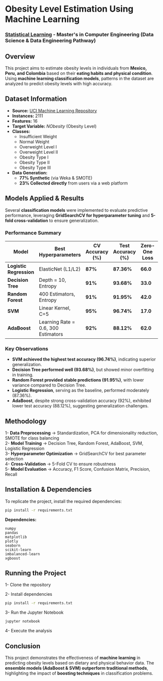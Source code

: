 # **Obesity Level Estimation Using Machine Learning**  
### [Statistical Learning](https://unibg.coursecatalogue.cineca.it/insegnamenti/2024/38091-MOD2/2021/8865/89?coorte=2024&adCodRadice=38091) - Master's in Computer Engineering (Data Science & Data Engineering Pathway)  

## **Overview**  
This project aims to estimate obesity levels in individuals from **Mexico, Peru, and Colombia** based on their **eating habits and physical condition**. Using **machine learning classification models**, patterns in the dataset are analyzed to predict obesity levels with high accuracy.  

## **Dataset Information**  
- **Source:** [UCI Machine Learning Repository](https://archive.ics.uci.edu/dataset/544/estimation+of+obesity+levels+based+on+eating+habits+and+physical+condition)  
- **Instances:** 2111  
- **Features:** 16  
- **Target Variable:** *NObesity* (Obesity Level)  
- **Classes:**  
  - Insufficient Weight  
  - Normal Weight  
  - Overweight Level I  
  - Overweight Level II  
  - Obesity Type I  
  - Obesity Type II  
  - Obesity Type III  
- **Data Generation:**  
  - **77% Synthetic** (via Weka & SMOTE)  
  - **23% Collected directly** from users via a web platform  

## **Models Applied & Results**  

Several **classification models** were implemented to evaluate predictive performance, leveraging **GridSearchCV for hyperparameter tuning** and **5-fold cross-validation** to ensure generalization.  

### **Performance Summary**  

| Model                | Best Hyperparameters | CV Accuracy (%) | Test Accuracy (%) | Zero-One Loss | F1 Score (%) |
|----------------------|----------------------|----------------|----------------|--------------|-------------|
| **Logistic Regression** | ElasticNet (L1/L2) | **87%** | **87.36%** | **66.0** | **87.36%** |
| **Decision Tree** | Depth = 10, Entropy | **91%** | **93.68%** | **33.0** | **93.68%** |
| **Random Forest** | 400 Estimators, Entropy | **91%** | **91.95%** | **42.0** | **91.95%** |
| **SVM** | Linear Kernel, C=5 | **95%** | **96.74%** | **17.0** | **96.74%** |
| **AdaBoost** | Learning Rate = 0.6, 300 Estimators | **92%** | **88.12%** | **62.0** | **88.12%** |

### **Key Observations**  
- **SVM achieved the highest test accuracy (96.74%)**, indicating superior generalization.  
- **Decision Tree performed well (93.68%)**, but showed minor overfitting in training.  
- **Random Forest provided stable predictions (91.95%)**, with lower variance compared to Decision Tree.  
- **Logistic Regression**, serving as the baseline, performed moderately (87.36%).  
- **AdaBoost**, despite strong cross-validation accuracy (92%), exhibited lower test accuracy (88.12%), suggesting generalization challenges.  

## **Methodology**
1- **Data Preprocessing** → Standardization, PCA for dimensionality reduction, SMOTE for class balancing  
2- **Model Training** → Decision Tree, Random Forest, AdaBoost, SVM, Logistic Regression  
3- **Hyperparameter Optimization** → GridSearchCV for best parameter selection  
4- **Cross-Validation** → 5-Fold CV to ensure robustness  
5- **Model Evaluation** → Accuracy, F1 Score, Confusion Matrix, Precision, Recall  

## **Installation & Dependencies**
To replicate the project, install the required dependencies:

```bash
pip install -r requirements.txt
```

**Dependencies:**  
```
numpy  
pandas  
matplotlib  
plotly  
seaborn  
scikit-learn  
imbalanced-learn  
xgboost  
```

## Running the Project
1- Clone the repository  

2- Install dependencies  
```bash
pip install -r requirements.txt
```
3- Run the Jupyter Notebook  
```bash
jupyter notebook
```
4- Execute the analysis  

##  Conclusion
This project demonstrates the effectiveness of **machine learning** in predicting obesity levels based on dietary and physical behavior data. The **ensemble models (AdaBoost & SVM) outperform traditional methods**, highlighting the impact of **boosting techniques** in classification problems.  


